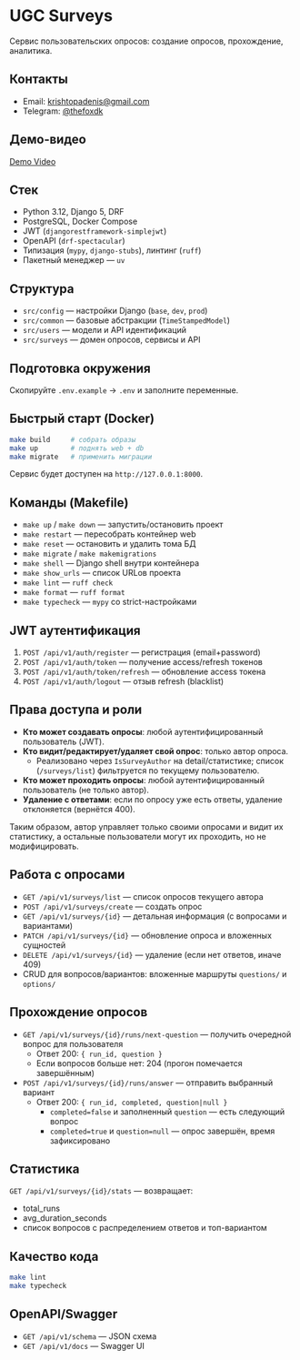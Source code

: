 # UGC Surveys

Сервис пользовательских опросов: создание опросов, прохождение, аналитика.

## Контакты

- Email: [krishtopadenis@gmail.com](mailto:krishtopadenis@gmail.com)
- Telegram: [@thefoxdk](https://t.me/thefoxdk)

## Демо-видео

[Demo Video](https://github.com/user-attachments/assets/18b1969c-8d58-49fc-b7a9-ce52b1c964cb)

## Стек

- Python 3.12, Django 5, DRF
- PostgreSQL, Docker Compose
- JWT (`djangorestframework-simplejwt`)
- OpenAPI (`drf-spectacular`)
- Типизация (`mypy`, `django-stubs`), линтинг (`ruff`)
- Пакетный менеджер — `uv`

## Структура

- `src/config` — настройки Django (`base`, `dev`, `prod`)
- `src/common` — базовые абстракции (`TimeStampedModel`)
- `src/users` — модели и API идентификаций
- `src/surveys` — домен опросов, сервисы и API

## Подготовка окружения

Скопируйте `.env.example` → `.env` и заполните переменные.

## Быстрый старт (Docker)

```bash
make build     # собрать образы
make up        # поднять web + db
make migrate   # применить миграции
```

Сервис будет доступен на `http://127.0.0.1:8000`.

## Команды (Makefile)

- `make up` / `make down` — запустить/остановить проект
- `make restart` — пересобрать контейнер web
- `make reset` — остановить и удалить тома БД
- `make migrate` / `make makemigrations`
- `make shell` — Django shell внутри контейнера
- `make show_urls` — список URLов проекта
- `make lint` — `ruff check`
- `make format` — `ruff format`
- `make typecheck` — `mypy` со strict-настройками

## JWT аутентификация

1. `POST /api/v1/auth/register` — регистрация (email+password)
2. `POST /api/v1/auth/token` — получение access/refresh токенов
3. `POST /api/v1/auth/token/refresh` — обновление access токена
4. `POST /api/v1/auth/logout` — отзыв refresh (blacklist)

## Права доступа и роли

- **Кто может создавать опросы**: любой аутентифицированный пользователь (JWT).
- **Кто видит/редактирует/удаляет свой опрос**: только автор опроса.
  - Реализовано через `IsSurveyAuthor` на detail/статистике; список (`/surveys/list`) фильтруется по текущему пользователю.
- **Кто может проходить опросы**: любой аутентифицированный пользователь (не только автор).
- **Удаление с ответами**: если по опросу уже есть ответы, удаление отклоняется (вернётся 400).

Таким образом, автор управляет только своими опросами и видит их статистику, а остальные пользователи могут их проходить, но не модифицировать.

## Работа с опросами

- `GET /api/v1/surveys/list` — список опросов текущего автора
- `POST /api/v1/surveys/create` — создать опрос
- `GET /api/v1/surveys/{id}` — детальная информация (с вопросами и вариантами)
- `PATCH /api/v1/surveys/{id}` — обновление опроса и вложенных сущностей
- `DELETE /api/v1/surveys/{id}` — удаление (если нет ответов, иначе 409)
- CRUD для вопросов/вариантов: вложенные маршруты `questions/` и `options/`

## Прохождение опросов

- `GET /api/v1/surveys/{id}/runs/next-question` — получить очередной вопрос для пользователя
  - Ответ 200: `{ run_id, question }`
  - Если вопросов больше нет: 204 (прогон помечается завершённым)
- `POST /api/v1/surveys/{id}/runs/answer` — отправить выбранный вариант
  - Ответ 200: `{ run_id, completed, question|null }`
    - `completed=false` и заполненный `question` — есть следующий вопрос
    - `completed=true` и `question=null` — опрос завершён, время зафиксировано

## Статистика

`GET /api/v1/surveys/{id}/stats` — возвращает:

- total_runs
- avg_duration_seconds
- список вопросов с распределением ответов и топ-вариантом

## Качество кода

```bash
make lint
make typecheck
```

## OpenAPI/Swagger

- `GET /api/v1/schema` — JSON схема
- `GET /api/v1/docs` — Swagger UI
